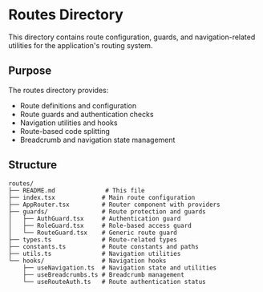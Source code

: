 # Routes Directory

This directory contains route configuration, guards, and navigation-related utilities for the application's routing system.

## Purpose

The routes directory provides:

- Route definitions and configuration
- Route guards and authentication checks
- Navigation utilities and hooks
- Route-based code splitting
- Breadcrumb and navigation state management

## Structure

```
routes/
├── README.md              # This file
├── index.tsx             # Main route configuration
├── AppRouter.tsx         # Router component with providers
├── guards/               # Route protection and guards
│   ├── AuthGuard.tsx     # Authentication guard
│   ├── RoleGuard.tsx     # Role-based access guard
│   └── RouteGuard.tsx    # Generic route guard
├── types.ts              # Route-related types
├── constants.ts          # Route constants and paths
├── utils.ts              # Navigation utilities
└── hooks/                # Navigation hooks
    ├── useNavigation.ts  # Navigation state and utilities
    ├── useBreadcrumbs.ts # Breadcrumb management
    └── useRouteAuth.ts   # Route authentication status
```
